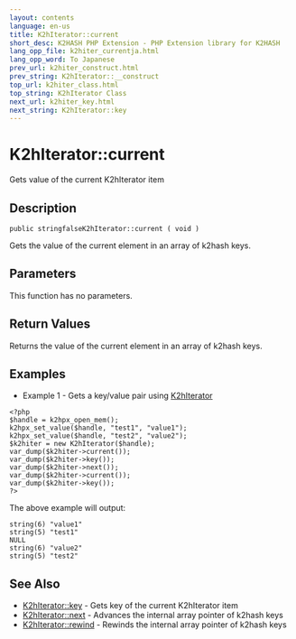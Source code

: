 ```yaml
---
layout: contents
language: en-us
title: K2hIterator::current
short_desc: K2HASH PHP Extension - PHP Extension library for K2HASH
lang_opp_file: k2hiter_currentja.html
lang_opp_word: To Japanese
prev_url: k2hiter_construct.html
prev_string: K2hIterator::__construct
top_url: k2hiter_class.html
top_string: K2hIterator Class
next_url: k2hiter_key.html
next_string: K2hIterator::key
---
```


# K2hIterator::current
Gets value of the current K2hIterator item

## Description

```
public stringfalseK2hIterator::current ( void )
```

Gets the value of the current element in an array of k2hash keys. 

## Parameters
This function has no parameters.

## Return Values
Returns the value of the current element in an array of k2hash keys. 

## Examples
- Example 1 - Gets a key/value pair using [K2hIterator](k2hiter_class.html)

```
<?php
$handle = k2hpx_open_mem();
k2hpx_set_value($handle, "test1", "value1");
k2hpx_set_value($handle, "test2", "value2");
$k2hiter = new K2hIterator($handle);
var_dump($k2hiter->current());
var_dump($k2hiter->key());
var_dump($k2hiter->next());
var_dump($k2hiter->current());
var_dump($k2hiter->key());
?>
```

The above example will output:

```
string(6) "value1"
string(5) "test1"
NULL
string(6) "value2"
string(5) "test2"
```


## See Also
- [K2hIterator::key](k2hiter_key.html) - Gets key of the current K2hIterator item
- [K2hIterator::next](k2hiter_next.html) - Advances the internal array pointer of k2hash keys
- [K2hIterator::rewind](k2hiter_rewind.html) - Rewinds the internal array pointer of k2hash keys
